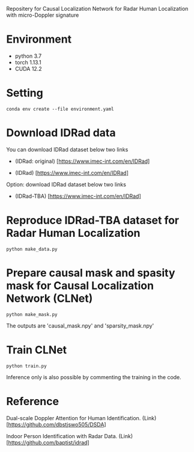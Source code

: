 Repositery for Causal Localization Network for Radar Human Localization with micro-Doppler signature

# Environment
- python 3.7
- torch 1.13.1
- CUDA 12.2

# Setting
```
conda env create --file environment.yaml
```

# Download IDRad data
You can download IDRad dataset below two links

- (IDRad: original) [https://www.imec-int.com/en/IDRad]

- (IDRad) [https://www.imec-int.com/en/IDRad]

Option: download IDRad dataset below two links

- (IDRad-TBA) [https://www.imec-int.com/en/IDRad]

# Reproduce IDRad-TBA dataset for Radar Human Localization
```
python make_data.py
```

# Prepare causal mask and spasity mask for Causal Localization Network (CLNet)
```
python make_mask.py
```
The outputs are 'causal_mask.npy' and 'sparsity_mask.npy'

# Train CLNet
```
python train.py
```
Inference only is also possible by commenting the training in the code.

# Reference
Dual-scale Doppler Attention for Human Identification. (Link)[https://github.com/dbstjswo505/DSDA]

Indoor Person Identification with Radar Data. (Link)[https://github.com/baptist/idrad]
